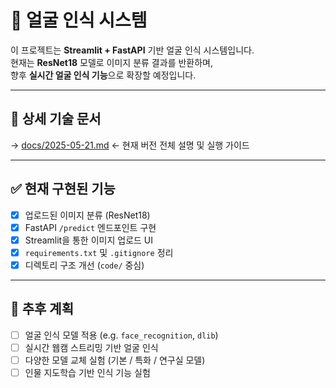 # 🧠 얼굴 인식 시스템

이 프로젝트는 **Streamlit + FastAPI** 기반 얼굴 인식 시스템입니다.  
현재는 **ResNet18** 모델로 이미지 분류 결과를 반환하며,  
향후 **실시간 얼굴 인식 기능**으로 확장할 예정입니다.

---

## 📄 상세 기술 문서

→ [docs/2025-05-21.md](docs/2025-05-21.md) ← 현재 버전 전체 설명 및 실행 가이드

---

## ✅ 현재 구현된 기능

- [x] 업로드된 이미지 분류 (ResNet18)
- [x] FastAPI `/predict` 엔드포인트 구현
- [x] Streamlit을 통한 이미지 업로드 UI
- [x] `requirements.txt` 및 `.gitignore` 정리
- [x] 디렉토리 구조 개선 (`code/` 중심)

---

## 🚧 추후 계획

- [ ] 얼굴 인식 모델 적용 (e.g. `face_recognition`, `dlib`)
- [ ] 실시간 웹캠 스트리밍 기반 얼굴 인식
- [ ] 다양한 모델 교체 실험 (기본 / 특화 / 연구실 모델)
- [ ] 인물 지도학습 기반 인식 기능 실험
